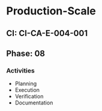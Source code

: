 # Production-Scale

## CI: CI-CA-E-004-001
## Phase: 08

### Activities
- Planning
- Execution
- Verification
- Documentation
